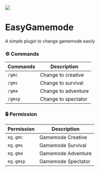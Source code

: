 <img src="https://i.ibb.co.com/tCGYQgq/20240826-105936.png">

# EasyGamemode
A simple plugin to change gamemode easily

### ⚙️ Commands
| Commands | Description |
|---------|-------------|
| ```/gmc``` | Change to creative |
| ```/gms``` | Change to survival |
| ```/gma``` | Change to adventure |
| ```/gmsp``` | Change to spectator |

### 🔒 Permission
| Permission | Description |
|---------|-------------|
| ```eg.gmc``` | Gamemode Creative |
| ```eg.gms``` | Gamemode Survival |
| ```eg.gma``` | Gamemode Adventure |
| ```eg.gmsp``` | Gamemode Spectator |
